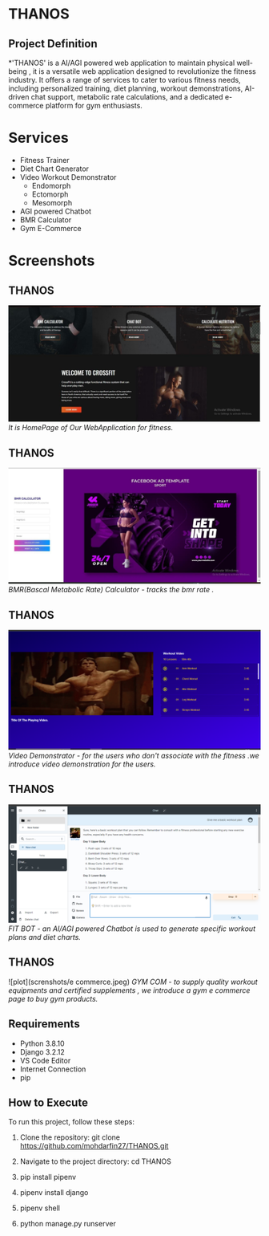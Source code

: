 # THANOS

## Project Definition
*'THANOS' is a AI/AGI powered web application to maintain physical well-being , it is a versatile web application designed to revolutionize the fitness industry. It offers a range of services to cater to various fitness needs, including personalized training, diet planning, workout demonstrations, AI-driven chat support, metabolic rate calculations, and a dedicated e-commerce platform for gym enthusiasts.

# Services
- Fitness Trainer
- Diet Chart Generator
- Video Workout Demonstrator
     - Endomorph
     - Ectomorph
     - Mesomorph
- AGI powered Chatbot
- BMR Calculator
- Gym E-Commerce

# Screenshots
## THANOS
![plot](screenshots/thanos.jpeg)
*It is HomePage of Our WebApplication for fitness.*

## THANOS
![plot](screenshots/bmr.jpeg)
*BMR(Bascal Metabolic Rate) Calculator - tracks the bmr rate .*

## THANOS
![plot](screenshots/video.png)
*Video Demonstrator - for the users who don't associate with the fitness .we introduce video demonstration for the users.*

## THANOS
![plot](screenshots/chatbot.png)
*FIT BOT - an AI/AGI powered Chatbot is used to generate specific workout plans and diet charts.*

## THANOS
![plot](screnshots/e commerce.jpeg)
*GYM COM - to supply quality workout equipments and certified supplements , we introduce a gym e commerce page to buy gym products.*

## Requirements
- Python 3.8.10
- Django 3.2.12
- VS Code Editor
- Internet Connection
- pip

## How to Execute
To run this project, follow these steps:

1. Clone the repository:
 git clone https://github.com/mohdarfin27/THANOS.git

2. Navigate to the project directory: cd THANOS

3. pip install pipenv

4. pipenv install django

5. pipenv shell

6. python manage.py runserver

